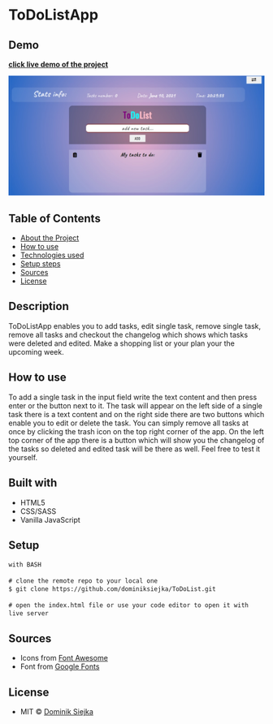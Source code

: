 # ToDoListApp

## Demo

[**click live demo of the project**](https://dominiksiejka.github.io/ToDoList/)

![ToDoListApp preview](./assets/todolist.jpg)

## Table of Contents

- [About the Project](#description)
- [How to use](#how-to-use)
- [Technologies used](#built-with)
- [Setup steps](#setup)
- [Sources](#sources)
- [License](#license)

## Description

ToDoListApp enables you to add tasks, edit single task, remove single task, remove all tasks and checkout the changelog which shows which tasks were deleted and edited. Make a shopping list or your plan your the upcoming week.

## How to use

To add a single task in the input field write the text content and then press enter or the button next to it. The task will appear on the left side of a single task there is a text content and on the right side there are two buttons which enable you to edit or delete the task. You can simply remove all tasks at once by clicking the trash icon on the top right corner of the app. On the left top corner of the app there is a button which will show you the changelog of the tasks so deleted and edited task will be there as well. Feel free to test it yourself.

## Built with

- HTML5
- CSS/SASS
- Vanilla JavaScript

## Setup

```
with BASH

# clone the remote repo to your local one
$ git clone https://github.com/dominiksiejka/ToDoList.git

# open the index.html file or use your code editor to open it with live server

```

## Sources

- Icons from [Font Awesome ](https://fontawesome.com)
- Font from [Google Fonts ](https://fonts.google.com/)

## License

- MIT © [Dominik Siejka ](https://github.com/dominiksiejka/ToDoList)
